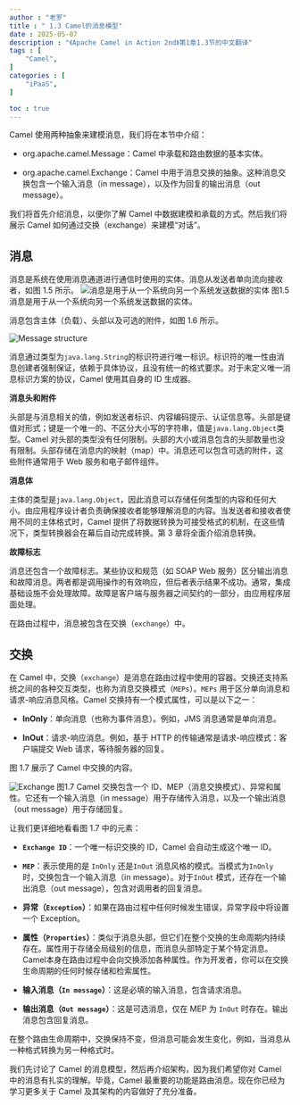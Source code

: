```yaml
---
author : "老罗"
title : " 1.3 Camel的消息模型"
date : 2025-05-07
description : "《Apache Camel in Action 2nd》第1章1.3节的中文翻译"
tags : [
    "Camel",
]
categories : [
    "iPaaS",
]

toc : true
---
```


Camel 使用两种抽象来建模消息，我们将在本节中介绍：
- org.apache.camel.Message：Camel 中承载和路由数据的基本实体。

- org.apache.camel.Exchange：Camel 中用于消息交换的抽象。这种消息交换包含一个输入消息（in message），以及作为回复的输出消息（out message）。

我们将首先介绍消息，以便你了解 Camel 中数据建模和承载的方式。然后我们将展示 Camel 如何通过交换（exchange）来建模“对话”。

## 消息

消息是系统在使用消息通道进行通信时使用的实体。消息从发送者单向流向接收者，如图 1.5 所示。
![消息是用于从一个系统向另一个系统发送数据的实体](/assets/camel/c01_05.png)
图1.5 消息是用于从一个系统向另一个系统发送数据的实体。

消息包含主体（负载）、头部以及可选的附件，如图 1.6 所示。

![Message structure](/assets/camel/c01_06.png)

消息通过类型为`java.lang.String`的标识符进行唯一标识。标识符的唯一性由消息创建者强制保证，依赖于具体协议，且没有统一的格式要求。对于未定义唯一消息标识方案的协议，Camel 使用其自身的 ID 生成器。

**消息头和附件**

头部是与消息相关的值，例如发送者标识、内容编码提示、认证信息等。头部是键值对形式；键是一个唯一的、不区分大小写的字符串，值是`java.lang.Object`类型。Camel 对头部的类型没有任何限制。头部的大小或消息包含的头部数量也没有限制。头部存储在消息内的映射（map）中。消息还可以包含可选的附件，这些附件通常用于 Web 服务和电子邮件组件。

**消息体**

主体的类型是`java.lang.Object`，因此消息可以存储任何类型的内容和任何大小。由应用程序设计者负责确保接收者能够理解消息的内容。当发送者和接收者使用不同的主体格式时，Camel 提供了将数据转换为可接受格式的机制，在这些情况下，类型转换器会在幕后自动完成转换。第 3 章将全面介绍消息转换。

**故障标志**

消息还包含一个故障标志。某些协议和规范（如 SOAP Web 服务）区分输出消息和故障消息。两者都是调用操作的有效响应，但后者表示结果不成功。通常，集成基础设施不会处理故障。故障是客户端与服务器之间契约的一部分，由应用程序层面处理。

在路由过程中，消息被包含在交换（`exchange`）中。

## 交换

在 Camel 中，交换（`exchange`）是消息在路由过程中使用的容器。交换还支持系统之间的各种交互类型，也称为消息交换模式（`MEPs`）。`MEPs` 用于区分单向消息和请求-响应消息风格。Camel 交换持有一个模式属性，可以是以下之一：

- **InOnly**：单向消息（也称为事件消息）。例如，JMS 消息通常是单向消息。

- **InOut**：请求-响应消息。例如，基于 HTTP 的传输通常是请求-响应模式：客户端提交 Web 请求，等待服务器的回复。

图 1.7 展示了 Camel 中交换的内容。

![Exchange](/assets/camel/c01_07.png)
图1.7 Camel 交换包含一个 ID、MEP（消息交换模式）、异常和属性。它还有一个输入消息（in message）用于存储传入消息，以及一个输出消息（out message）用于存储回复。



让我们更详细地看看图 1.7 中的元素：

- **`Exchange ID`**：一个唯一标识交换的 ID，Camel 会自动生成这个唯一 ID。

- **`MEP`**：表示使用的是 `InOnly` 还是`InOut` 消息风格的模式。当模式为`InOnly` 时，交换包含一个输入消息（in message）。对于`InOut` 模式，还存在一个输出消息（out message），包含对调用者的回复消息。

- **异常（`Exception`）**：如果在路由过程中任何时候发生错误，异常字段中将设置一个 Exception。

- **属性（`Properties`）**：类似于消息头部，但它们在整个交换的生命周期内持续存在。属性用于存储全局级别的信息，而消息头部特定于某个特定消息。Camel本身在路由过程中会向交换添加各种属性。作为开发者，你可以在交换生命周期的任何时候存储和检索属性。

- **输入消息（`In message`）**：这是必填的输入消息，包含请求消息。

- **输出消息（`Out message`）**：这是可选消息，仅在 MEP 为 `InOut` 时存在。输出消息包含回复消息。

在整个路由生命周期中，交换保持不变，但消息可能会发生变化，例如，当消息从一种格式转换为另一种格式时。

我们先讨论了 Camel 的消息模型，然后再介绍架构，因为我们希望你对 Camel 中的消息有扎实的理解。毕竟，Camel 最重要的功能是路由消息。现在你已经为学习更多关于 Camel 及其架构的内容做好了充分准备。